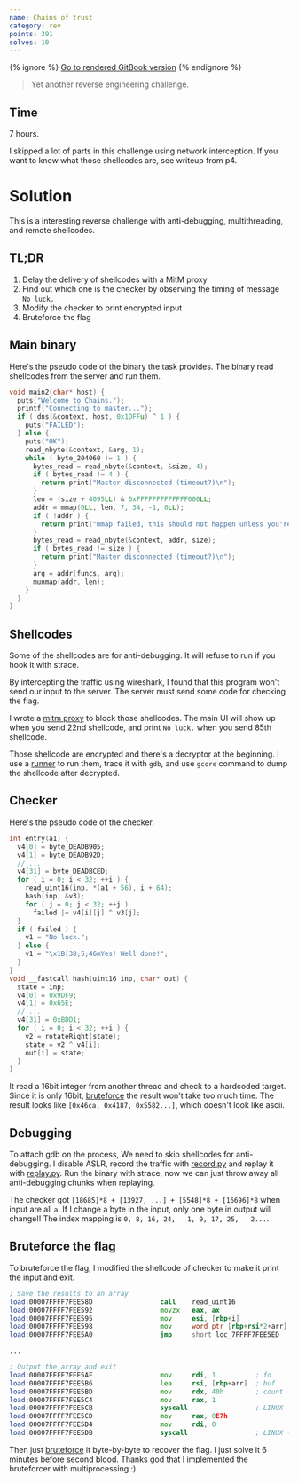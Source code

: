 ```yaml
---
name: Chains of trust
category: rev
points: 391
solves: 10
---
```


{% ignore %}
[Go to rendered GitBook version](https://sasdf.github.io/ctf/)
{% endignore %}

> Yet another reverse engineering challenge.


## Time
7 hours.

I skipped a lot of parts in this challenge using network interception.
If you want to know what those shellcodes are,
see writeup from p4.


# Solution
This is a interesting reverse challenge with anti-debugging, multithreading, and remote shellcodes.

## TL;DR
1. Delay the delivery of shellcodes with a MitM proxy
2. Find out which one is the checker by observing the timing of message `No luck.`
2. Modify the checker to print encrypted input
3. Bruteforce the flag

## Main binary
Here's the pseudo code of the binary the task provides.
The binary read shellcodes from the server and run them.
```C
void main2(char* host) {
  puts("Welcome to Chains.");
  printf("Connecting to master...");
  if ( dns(&context, host, 0x1DFFu) ^ 1 ) {
    puts("FAILED");
  } else {
    puts("OK");
    read_nbyte(&context, &arg, 1);
    while ( byte_204060 != 1 ) {
      bytes_read = read_nbyte(&context, &size, 4);
      if ( bytes_read != 4 ) {
        return print("Master disconnected (timeout?)\n");
      }
      len = (size + 4095LL) & 0xFFFFFFFFFFFFF000LL;
      addr = mmap(0LL, len, 7, 34, -1, 0LL);
      if ( !addr ) {
        return print("mmap failed, this should not happen unless you're doing sth weird.\n");
      }
      bytes_read = read_nbyte(&context, addr, size);
      if ( bytes_read != size ) {
        return print("Master disconnected (timeout?)\n");
      }
      arg = addr(funcs, arg);
      munmap(addr, len);
    }
  }
}
```

## Shellcodes
Some of the shellcodes are for anti-debugging.
It will refuse to run if you hook it with strace.

By intercepting the traffic using wireshark,
I found that this program won't send our input to the server.
The server must send some code for checking the flag.

I wrote a [mitm proxy]([_files/proxy.py]) to block those shellcodes.
The main UI will show up when you send 22nd shellcode,
and print `No luck.` when you send 85th shellcode.

Those shellcode are encrypted and there's a decryptor at the beginning.
I use a [runner]([_files/runner.c]) to run them, trace it with `gdb`,
and use `gcore` command to dump the shellcode after decrypted.


## Checker
Here's the pseudo code of the checker.
```C
int entry(a1) {
  v4[0] = byte_DEADB905;
  v4[1] = byte_DEADB92D;
  // ...
  v4[31] = byte_DEADBCED;
  for ( i = 0; i < 32; ++i ) {
    read_uint16(inp, *(a1 + 56), i + 64);
    hash(inp, &v3);
    for ( j = 0; j < 32; ++j )
      failed |= v4[i][j] ^ v3[j];
  }
  if ( failed ) {
    v1 = "No luck.";
  } else {
    v1 = "\x1B[38;5;46mYes! Well done!";
  }
}
void __fastcall hash(uint16 inp, char* out) {
  state = inp;
  v4[0] = 0x9DF9;
  v4[1] = 0x65E;
  // ...
  v4[31] = 0xBDD1;
  for ( i = 0; i < 32; ++i ) {
    v2 = rotateRight(state);
    state = v2 ^ v4[i];
    out[i] = state;
  }
}
```
It read a 16bit integer from another thread and check to a hardcoded target.
Since it is only 16bit, [bruteforce]([_files/target.py]) the result won't take too much time.
The result looks like `[0x46ca, 0x4187, 0x5582...]`,
which doesn't look like ascii.

## Debugging
To attach gdb on the process, We need to skip shellcodes for anti-debugging.
I disable ASLR, record the traffic with [record.py]([_files/record.py]) and replay it with [replay.py]([_files/replay.py]).
Run the binary with strace, now we can just throw away all anti-debugging chunks when replaying.

The checker got `[18685]*8 + [13927, ...] + [5548]*8 + [16696]*8` when input are all `a`.
If I change a byte in the input, only one byte in output will change!!
The index mapping is `0, 8, 16, 24,   1, 9, 17, 25,   2...`.

## Bruteforce the flag
To bruteforce the flag,
I modified the shellcode of checker to make it print the input and exit.
```asm
; Save the results to an array
load:00007FFFF7FEE58D                 call    read_uint16
load:00007FFFF7FEE592                 movzx   eax, ax
load:00007FFFF7FEE595                 mov     esi, [rbp+i]
load:00007FFFF7FEE598                 mov     word ptr [rbp+rsi*2+arr], ax
load:00007FFFF7FEE5A0                 jmp     short loc_7FFFF7FEE5ED

...

; Output the array and exit
load:00007FFFF7FEE5AF                 mov     rdi, 1          ; fd
load:00007FFFF7FEE5B6                 lea     rsi, [rbp+arr]  ; buf
load:00007FFFF7FEE5BD                 mov     rdx, 40h        ; count
load:00007FFFF7FEE5C4                 mov     rax, 1
load:00007FFFF7FEE5CB                 syscall                 ; LINUX -
load:00007FFFF7FEE5CD                 mov     rax, 0E7h
load:00007FFFF7FEE5D4                 mov     rdi, 0
load:00007FFFF7FEE5DB                 syscall                 ; LINUX -
```
Then just [bruteforce]([_files/brute.py]) it byte-by-byte to recover the flag.
I just solve it 6 minutes before second blood.
Thanks god that I implemented the bruteforcer with multiprocessing :)
